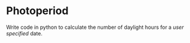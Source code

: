 # Photoperiod
Write code in python to calculate the number of daylight hours for a _user specified_ date.
